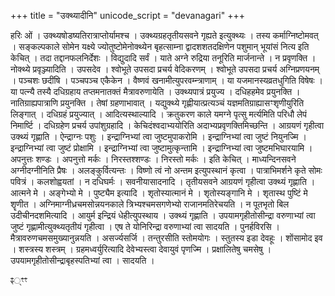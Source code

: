 +++
title = "उक्थ्यादीनि"
unicode_script = "devanagari"
+++

हरिः ओं । उक्थ्यषोडष्यतिरात्राप्तोर्यामश्च । उक्थ्यग्रहतृतीयसवने गृह्यते इत्युक्थ्यः । तस्य कर्माग्निष्टोमवत् । सङ्कल्पकाले सोमेन यक्ष्ये ज्योतुष्टोमेनोक्थ्येन बृहत्साम्ना द्वादशशतदक्षिणेन पशुमान् भूयांसं नित्य इति केचित् । तदा तद्दानफलनिर्देशः । विद्युदादि सर्वं । याते अग्ने रुद्रिया तनूरिति मार्जनान्ते । न प्रवृणक्ति । नोक्थ्ये प्रवृञ्ज्यादिति । उपसदेव । श्वोभूते उपसदा प्रचर्य वेदिकरणम् । श्वोभूते उपसदा प्रचर्य अग्निप्रणयनम् । पञ्चशः छदींषि । पञ्चपञ्च एकैकेन । वैष्णवं खनामीत्युपरवम्न्त्राणाम् । या यजमानस्यव्रतधुगिति विषेषः । या पत्न्यै तस्यै दधिग्रहाय तप्तमनातक्तं मैत्रावरुणायेति । उक्थ्यपात्रं प्रयुज्य । दधिहहमेव प्रयुनक्ति । नातिग्राह्यपात्राणि प्रयुनक्ति । तेषां ग्रहणाभावात् । यद्युक्थ्ये गृह्णीयात्प्रत्यञ्चं यज्ञमतिग्राह्यासꣳशृणीयुरिति लिङ्गात् । दधिग्रहं प्रयुज्यात् । आदित्यस्थाल्यादि । क्रतुकरण काले यमग्ने पृत्सु मर्त्यमिति परिधौ लेपं निमार्ष्टि । दधिग्रहेण प्रचर्य उपांशुग्रहादि । केचिदंश्वदाभ्ययोरिति अदाभ्यप्रवृणक्तिमिच्छन्ति । आग्रयणं गृहीत्वा उक्थ्यं गृह्णाति । ऐन्द्राग्नः पशुः । इन्द्राग्निभ्यां त्वा जुष्टमुपाकरोमि । इन्द्राग्निभ्यां त्वा जुष्टं नियुनज्मि । इन्द्राग्निभ्यां त्वा जुष्टं प्रोक्षामि । इन्द्राग्निभ्यां त्वा जुष्टामुत्कृन्तामि । इन्द्राग्निभ्यां त्वा जुष्टमभिघारयामि । अपनुत्तः शण्डः । अपनुत्तो मर्कः । निरस्तश्शण्डः । निरस्तो मर्कः । इति केचित् । माध्यन्दिनसवने अग्नीदग्नीनिति प्रैषः । अलङ्कुर्वित्यन्तः । विष्णो त्वं नो अन्तम इत्युपस्थानं कृत्वा । पात्राभिमर्शने कृते सोमः पवित्रं । कलशोह्वयतां । न दधिघर्मः । सवनीयासादनादि । तृतीयसवने आग्रयणं गृहीत्वा उक्थ्यं गृह्णाति । आत्मने मे । अङ्गेभ्यो मे । पुष्ट्यैम इत्यादि । शृतोस्यात्मानं मे । शृतोस्यङ्गानि मे । शृतास्थ पुष्टिं मे शॄणीत । अग्निमाग्नीध्रचमसोन्नयनकाले त्रिभ्यश्चमसगणेभ्यो राजानमतिरेचयति । न पूतभृतो बिल उदीचीनदशमित्यादि । आयुर्म इन्द्रियं धेहीत्युपस्थाय । उक्थ्यं गृह्णाति । उपयामगृहीतोसीन्द्रा वरुणाभ्यां त्वा जुष्टं गृह्णामीत्युक्थ्यतृतीयं गृहीत्वा । एष ते योनिरिन्द्रा वरुणाभ्यां त्वा सादयति । पुनर्हविरसि । मैत्रावरुणचमसमुख्यानुन्नयति । असर्ज्यसर्जि । तन्तुरसीति स्तोमयोगः । स्तुतस्य इडा देवहूः । शोंसामोद इव । शस्त्रस्य शस्त्रम् । ग्रहमध्वर्युरित्यादि देवेभ्यस्त्वा देवायुवं पृणज्मि । प्रक्षालितेषु चमसेषु । उपयामगृहीतोसीन्द्राबृहस्पतिभ्यां त्वा । सादयति ।

ꣴ्ꣳꣳ